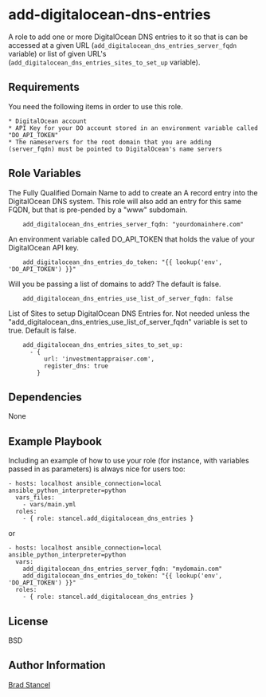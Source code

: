 add-digitalocean-dns-entries
=========

A role to add one or more DigitalOcean DNS entries to it so that is can be accessed at a given URL (`add_digitalocean_dns_entries_server_fqdn` variable) or list of given URL's (`add_digitalocean_dns_entries_sites_to_set_up` variable). 

Requirements
------------

You need the following items in order to use this role.
	
	* DigitalOcean account
	* API Key for your DO account stored in an environment variable called "DO_API_TOKEN"
	* The nameservers for the root domain that you are adding (server_fqdn) must be pointed to DigitalOcean's name servers


Role Variables
--------------

The Fully Qualified Domain Name to add to create an A record entry into the DigitalOcean DNS system. This role will also add an entry for this same FQDN, but that is pre-pended by a "www" subdomain.
```
	add_digitalocean_dns_entries_server_fqdn: "yourdomainhere.com"
```

An environment variable called DO_API_TOKEN that holds the value of your DigitalOcean API key.
```
	add_digitalocean_dns_entries_do_token: "{{ lookup('env', 'DO_API_TOKEN') }}"
```

Will you be passing a list of domains to add? The default is false.
```
	add_digitalocean_dns_entries_use_list_of_server_fqdn: false
```

List of Sites to setup DigitalOcean DNS Entries for. Not needed unless the "add_digitalocean_dns_entries_use_list_of_server_fqdn" variable is set to true. Default is false.
```
	add_digitalocean_dns_entries_sites_to_set_up:
	  - {
		  url: 'investmentappraiser.com',
		  register_dns: true
		}
```

Dependencies
------------

None

Example Playbook
----------------

Including an example of how to use your role (for instance, with variables passed in as parameters) is always nice for users too:


	- hosts: localhost ansible_connection=local ansible_python_interpreter=python
	  vars_files:
	    - vars/main.yml
	  roles:
	    - { role: stancel.add_digitalocean_dns_entries }


or 


	- hosts: localhost ansible_connection=local ansible_python_interpreter=python 
	  vars:
		add_digitalocean_dns_entries_server_fqdn: "mydomain.com"
		add_digitalocean_dns_entries_do_token: "{{ lookup('env', 'DO_API_TOKEN') }}"
	  roles:
	    - { role: stancel.add_digitalocean_dns_entries }


License
-------

BSD

Author Information
------------------

[Brad Stancel](https://bradstancel.com)

